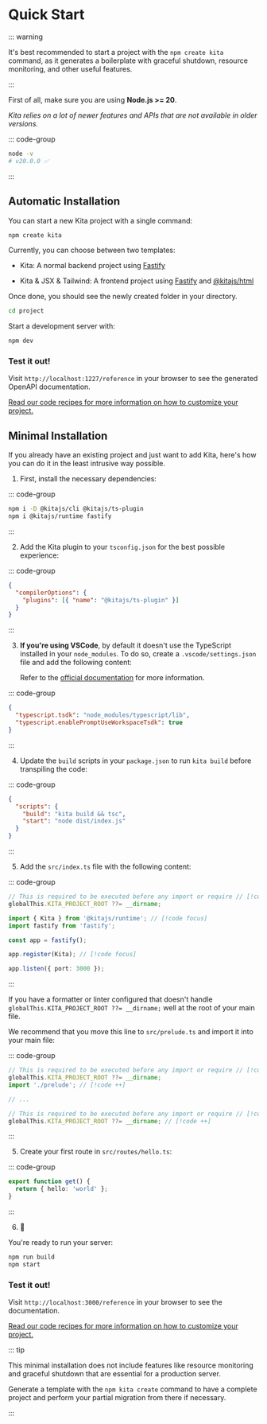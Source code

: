 # Quick Start

::: warning

It's best recommended to start a project with the `npm create kita` command, as
it generates a boilerplate with graceful shutdown, resource monitoring, and
other useful features.

:::

First of all, make sure you are using **Node.js >= 20**.

_Kita relies on a lot of newer features and APIs that are not available in older
versions._

::: code-group

```sh
node -v
# v20.0.0 ✅
```

:::

## Automatic Installation

You can start a new Kita project with a single command:

```sh
npm create kita
```

Currently, you can choose between two templates:

- Kita: A normal backend project using [Fastify](https://fastify.dev/)

- Kita & JSX & Tailwind: A frontend project using
  [Fastify](https://fastify.dev/) and
  [@kitajs/html](https://github.com/kitajs/html)

Once done, you should see the newly created folder in your directory.

```sh
cd project
```

Start a development server with:

```sh
npm dev
```

### Test it out!

Visit `http://localhost:1227/reference` in your browser to see the generated
OpenAPI documentation.

[Read our code recipes for more information on how to customize your project.](./recipes/authentication.md)

## Minimal Installation

If you already have an existing project and just want to add Kita, here's how
you can do it in the least intrusive way possible.

1. First, install the necessary dependencies:

::: code-group

```sh [Terminal]
npm i -D @kitajs/cli @kitajs/ts-plugin
npm i @kitajs/runtime fastify
```

:::

2. Add the Kita plugin to your `tsconfig.json` for the best possible experience:

::: code-group

```json {3} [tsconfig.json]
{
  "compilerOptions": {
    "plugins": [{ "name": "@kitajs/ts-plugin" }]
  }
}
```

:::

3. **If you're using VSCode**, by default it doesn't use the TypeScript
   installed in your `node_modules`. To do so, create a `.vscode/settings.json`
   file and add the following content:

   Refer to the
   [official documentation](https://code.visualstudio.com/docs/typescript/typescript-compiling#_using-the-workspace-version-of-typescript)
   for more information.

::: code-group

```json {2,3} [.vscode/settings.json]
{
  "typescript.tsdk": "node_modules/typescript/lib",
  "typescript.enablePromptUseWorkspaceTsdk": true
}
```

:::

4. Update the `build` scripts in your `package.json` to run `kita build` before
   transpiling the code:

::: code-group

```json {3,4} [package.json]
{
  "scripts": {
    "build": "kita build && tsc",
    "start": "node dist/index.js"
  }
}
```

:::

5. Add the `src/index.ts` file with the following content:

::: code-group

```ts [src/index.ts]
// This is required to be executed before any import or require // [!code focus:2]
globalThis.KITA_PROJECT_ROOT ??= __dirname;

import { Kita } from '@kitajs/runtime'; // [!code focus]
import fastify from 'fastify';

const app = fastify();

app.register(Kita); // [!code focus]

app.listen({ port: 3000 });
```

:::

If you have a formatter or linter configured that doesn't handle
`globalThis.KITA_PROJECT_ROOT ??= __dirname;` well at the root of your main
file.

We recommend that you move this line to `src/prelude.ts` and import it into your
main file:

::: code-group

```ts [src/index.ts]
// This is required to be executed before any import or require // [!code --:2] // [!code focus:3]
globalThis.KITA_PROJECT_ROOT ??= __dirname;
import './prelude'; // [!code ++]

// ...
```

```ts [src/prelude.ts]
// This is required to be executed before any import or require // [!code ++]
globalThis.KITA_PROJECT_ROOT ??= __dirname; // [!code ++]
```

:::

5. Create your first route in `src/routes/hello.ts`:

::: code-group

```ts [src/routes/hello.ts]
export function get() {
  return { hello: 'world' };
}
```

:::

6. 🎉

You're ready to run your server:

```sh
npm run build
npm start
```

### Test it out!

Visit `http://localhost:3000/reference` in your browser to see the
documentation.

[Read our code recipes for more information on how to customize your project.](./recipes/authentication.md)

::: tip

This minimal installation does not include features like resource monitoring and
graceful shutdown that are essential for a production server.

Generate a template with the `npm kita create` command to have a complete
project and perform your partial migration from there if necessary.

:::
